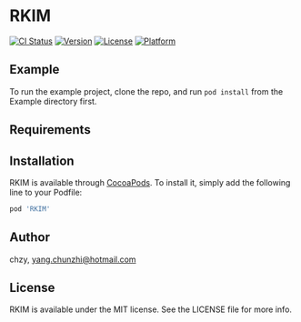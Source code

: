 # RKIM

[![CI Status](https://img.shields.io/travis/chzy/RKIM.svg?style=flat)](https://travis-ci.org/chzy/RKIM)
[![Version](https://img.shields.io/cocoapods/v/RKIM.svg?style=flat)](https://cocoapods.org/pods/RKIM)
[![License](https://img.shields.io/cocoapods/l/RKIM.svg?style=flat)](https://cocoapods.org/pods/RKIM)
[![Platform](https://img.shields.io/cocoapods/p/RKIM.svg?style=flat)](https://cocoapods.org/pods/RKIM)

## Example

To run the example project, clone the repo, and run `pod install` from the Example directory first.

## Requirements

## Installation

RKIM is available through [CocoaPods](https://cocoapods.org). To install
it, simply add the following line to your Podfile:

```ruby
pod 'RKIM'
```

## Author

chzy, yang.chunzhi@hotmail.com

## License

RKIM is available under the MIT license. See the LICENSE file for more info.
